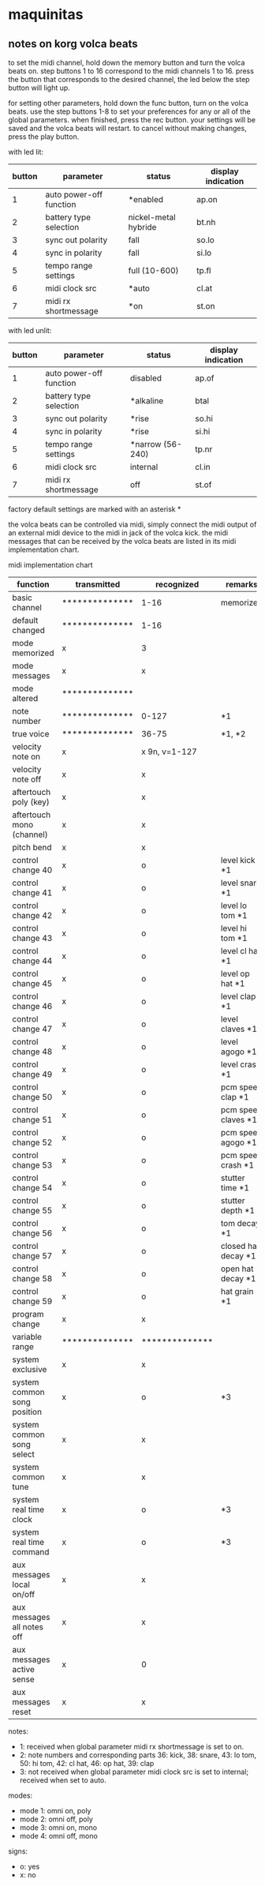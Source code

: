 # maquinitas

## notes on korg volca beats

to set the midi channel, hold down the memory button and turn the volca beats on. step buttons 1 to 16 correspond to the midi channels 1 to 16. press the button that corresponds to the desired channel, the led below the step button will light up.

for setting other parameters, hold down the func button, turn on the volca beats. use the step buttons 1-8 to set your preferences for any or all of the global parameters. when finished, press the rec button. your settings will be saved and the volca beats will restart. to cancel without making changes, press the play button.

with led lit:

|button|parameter              |status              |display indication|
|------|-----------------------|--------------------|------------------|
|1     |auto power-off function|*enabled            |ap.on             |
|2     |battery type selection |nickel-metal hybride|bt.nh             |
|3     |sync out polarity      |fall                |so.lo             |
|4     |sync in polarity       |fall                |si.lo             |
|5     |tempo range settings   |full (10-600)       |tp.fl             |
|6     |midi clock src         |*auto               |cl.at             |
|7     |midi rx shortmessage   |*on                 |st.on             |

with led unlit:

|button|parameter              |status             |display indication|
|------|-----------------------|-------------------|------------------|
|1     |auto power-off function|disabled           |ap.of             |
|2     |battery type selection |*alkaline          |btal              |
|3     |sync out polarity      |*rise              |so.hi             |
|4     |sync in polarity       |*rise              |si.hi             |
|5     |tempo range settings   |*narrow (56-240)   |tp.nr             |
|6     |midi clock src         |internal           |cl.in             |
|7     |midi rx shortmessage   |off                |st.of             |

factory default settings are marked with an asterisk *

the volca beats can be controlled via midi, simply connect the midi output of an external midi device to the midi in jack of the volca kick. the midi messages that can be received by the volca beats are listed in its midi implementation chart.

midi implementation chart

|function                   |transmitted   |recognized    |remarks            |
|---------------------------|--------------|--------------|-------------------|
|basic channel              |**************|1-16          |memorized          |
|default changed            |**************|1-16          |                   |
|mode memorized             |x             |3             |                   |
|mode messages              |x             |x             |                   |
|mode altered               |**************|              |                   |
|note number                |**************|0-127         |*1                 |
|true voice                 |**************|36-75         |*1, *2             |
|velocity note on           |x             |x 9n, v=1-127 |                   |
|velocity note off          |x             |x             |                   |
|aftertouch poly (key)      |x             |x             |                   |
|aftertouch mono (channel)  |x             |x             |                   |
|pitch bend                 |x             |x             |                   |
|control change 40          |x             |o             |level kick       *1|
|control change 41          |x             |o             |level snare      *1|
|control change 42          |x             |o             |level lo tom     *1|
|control change 43          |x             |o             |level hi tom     *1|
|control change 44          |x             |o             |level cl hat     *1|
|control change 45          |x             |o             |level op hat     *1|
|control change 46          |x             |o             |level clap       *1|
|control change 47          |x             |o             |level claves     *1|
|control change 48          |x             |o             |level agogo      *1|
|control change 49          |x             |o             |level crash      *1|
|control change 50          |x             |o             |pcm speed clap   *1|
|control change 51          |x             |o             |pcm speed claves *1|
|control change 52          |x             |o             |pcm speed agogo  *1|
|control change 53          |x             |o             |pcm speed crash  *1|
|control change 54          |x             |o             |stutter time     *1|
|control change 55          |x             |o             |stutter depth    *1|
|control change 56          |x             |o             |tom decay        *1|
|control change 57          |x             |o             |closed hat decay *1|
|control change 58          |x             |o             |open hat decay   *1|
|control change 59          |x             |o             |hat grain        *1|
|program change             |x             |x             |                  |
|variable range             |**************|**************|                  |
|system exclusive           |x             |x             |                  |
|system common song position|x             |o             |*3                |
|system common song select  |x             |x             |                  |
|system common tune         |x             |x             |                  |
|system real time clock     |x             |o             |*3                |
|system real time command   |x             |o             |*3                |
|aux messages local on/off  |x             |x             |                  |
|aux messages all notes off |x             |x             |                  |
|aux messages active sense  |x             |0             |                  |
|aux messages reset         |x             |x             |                  |

notes:
* 1: received when global parameter midi rx shortmessage is set to on.
* 2: note numbers and corresponding parts 36: kick, 38: snare, 43: lo tom, 50: hi tom, 42: cl hat, 46: op hat, 39: clap
* 3: not received when global parameter midi clock src is set to internal; received when set to auto.

modes:
* mode 1: omni on, poly
* mode 2: omni off, poly
* mode 3: omni on, mono
* mode 4: omni off, mono

signs:
* o: yes
* x: no

